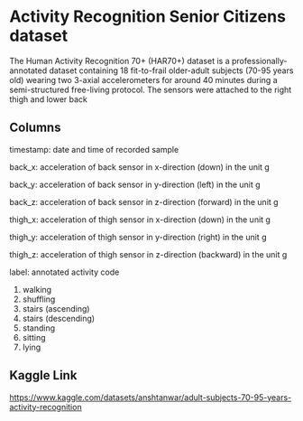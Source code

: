 # Activity Recognition Senior Citizens dataset

The Human Activity Recognition 70+ (HAR70+) dataset is a professionally-annotated dataset containing 18 fit-to-frail older-adult subjects (70-95 years old) wearing two 3-axial accelerometers for around 40 minutes during a semi-structured free-living protocol. The sensors were attached to the right thigh and lower back

## Columns

timestamp: date and time of recorded sample

back_x: acceleration of back sensor in x-direction (down) in the unit g

back_y: acceleration of back sensor in y-direction (left) in the unit g

back_z: acceleration of back sensor in z-direction (forward) in the unit g

thigh_x: acceleration of thigh sensor in x-direction (down) in the unit g

thigh_y: acceleration of thigh sensor in y-direction (right) in the unit g

thigh_z: acceleration of thigh sensor in z-direction (backward) in the unit g

label: annotated activity code
1. walking
3. shuffling
4. stairs (ascending)
5. stairs (descending)
6. standing
7. sitting
8. lying


## Kaggle Link
https://www.kaggle.com/datasets/anshtanwar/adult-subjects-70-95-years-activity-recognition